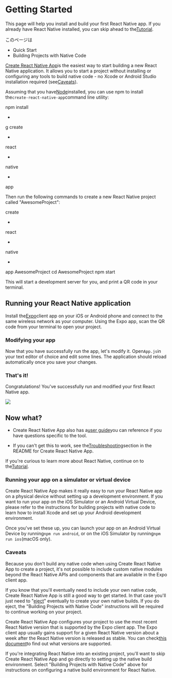 # Getting Started

This page will help you install and build your first React Native app. If you already have React Native installed, you can skip ahead to the[Tutorial](http://facebook.github.io/react-native/releases/0.49/docs/tutorial.html).

このページは

* Quick Start
* Building Projects with Native Code

[Create React Native App](https://github.com/react-community/create-react-native-app)is the easiest way to start building a new React Native application. It allows you to start a project without installing or configuring any tools to build native code - no Xcode or Android Studio installation required \(see[Caveats](http://facebook.github.io/react-native/releases/0.49/docs/getting-started.html#caveats)\).

Assuming that you have[Node](https://nodejs.org/en/download/)installed, you can use npm to install the`create-react-native-app`command line utility:

npm install 

-

g create

-

react

-

native

-

app

Then run the following commands to create a new React Native project called "AwesomeProject":

create

-

react

-

native

-

app AwesomeProject cd AwesomeProject npm start

This will start a development server for you, and print a QR code in your terminal.

## Running your React Native application

Install the[Expo](https://expo.io/)client app on your iOS or Android phone and connect to the same wireless network as your computer. Using the Expo app, scan the QR code from your terminal to open your project.

### Modifying your app

Now that you have successfully run the app, let's modify it. Open`App.js`in your text editor of choice and edit some lines. The application should reload automatically once you save your changes.

### That's it!

Congratulations! You've successfully run and modified your first React Native app.

![](http://facebook.github.io/react-native/releases/0.49/img/react-native-congratulations.png)

## Now what?

* Create React Native App also has a[user guide](https://github.com/react-community/create-react-native-app/blob/master/react-native-scripts/template/README.md)you can reference if you have questions specific to the tool.

* If you can't get this to work, see the[Troubleshooting](https://github.com/react-community/create-react-native-app/blob/master/react-native-scripts/template/README.md#troubleshooting)section in the README for Create React Native App.

If you're curious to learn more about React Native, continue on to the[Tutorial](http://facebook.github.io/react-native/releases/0.49/docs/tutorial.html).

### Running your app on a simulator or virtual device

Create React Native App makes it really easy to run your React Native app on a physical device without setting up a development environment. If you want to run your app on the iOS Simulator or an Android Virtual Device, please refer to the instructions for building projects with native code to learn how to install Xcode and set up your Android development environment.

Once you've set these up, you can launch your app on an Android Virtual Device by running`npm run android`, or on the iOS Simulator by running`npm run ios`\(macOS only\).

### Caveats

Because you don't build any native code when using Create React Native App to create a project, it's not possible to include custom native modules beyond the React Native APIs and components that are available in the Expo client app.

If you know that you'll eventually need to include your own native code, Create React Native App is still a good way to get started. In that case you'll just need to "[eject](https://github.com/react-community/create-react-native-app/blob/master/react-native-scripts/template/README.md#ejecting-from-create-react-native-app)" eventually to create your own native builds. If you do eject, the "Building Projects with Native Code" instructions will be required to continue working on your project.

Create React Native App configures your project to use the most recent React Native version that is supported by the Expo client app. The Expo client app usually gains support for a given React Native version about a week after the React Native version is released as stable. You can check[this document](https://github.com/react-community/create-react-native-app/blob/master/VERSIONS.md)to find out what versions are supported.

If you're integrating React Native into an existing project, you'll want to skip Create React Native App and go directly to setting up the native build environment. Select "Building Projects with Native Code" above for instructions on configuring a native build environment for React Native.

